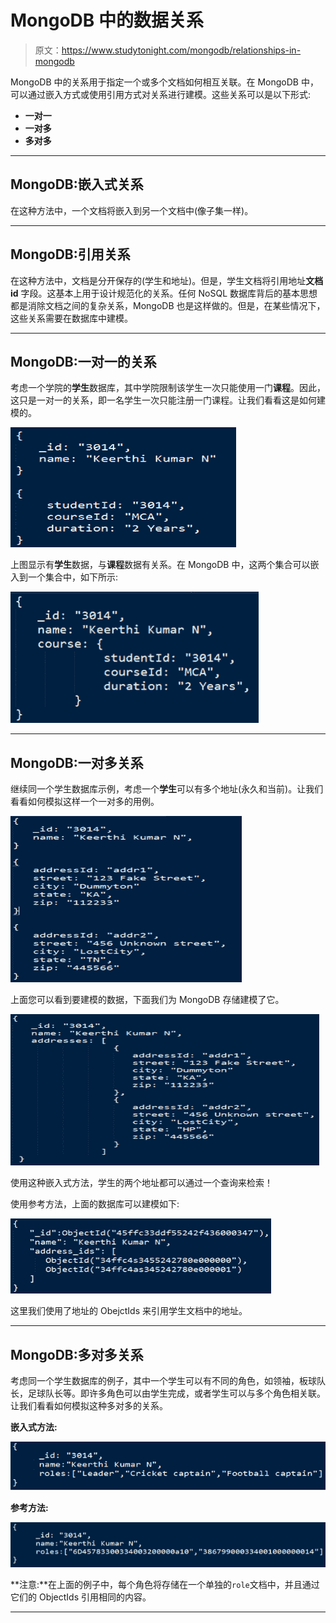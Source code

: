 # MongoDB 中的数据关系

> 原文：<https://www.studytonight.com/mongodb/relationships-in-mongodb>

MongoDB 中的关系用于指定一个或多个文档如何相互关联。在 MongoDB 中，可以通过嵌入方式或使用引用方式对关系进行建模。这些关系可以是以下形式:

*   **一对一**
*   **一对多**
*   **多对多**

* * *

## MongoDB:嵌入式关系

在这种方法中，一个文档将嵌入到另一个文档中(像子集一样)。

* * *

## MongoDB:引用关系

在这种方法中，文档是分开保存的(学生和地址)。但是，学生文档将引用地址**文档 id** 字段。这基本上用于设计规范化的关系。任何 NoSQL 数据库背后的基本思想都是消除文档之间的复杂关系，MongoDB 也是这样做的。但是，在某些情况下，这些关系需要在数据库中建模。

* * *

## MongoDB:一对一的关系

考虑一个学院的**学生**数据库，其中学院限制该学生一次只能使用一门**课程**。因此，这只是一对一的关系，即一名学生一次只能注册一门课程。让我们看看这是如何建模的。

![One to One Relationship in MongoDB documents](img/e270c50e938c2e1330e29db59a513749.png)

上图显示有**学生**数据，与**课程**数据有关系。在 MongoDB 中，这两个集合可以嵌入到一个集合中，如下所示:

![One to One Relationship in MongoDB documents](img/e00c9c52cba027e925305f0d90f3fd07.png)

* * *

## MongoDB:一对多关系

继续同一个学生数据库示例，考虑一个**学生**可以有多个地址(永久和当前)。让我们看看如何模拟这样一个一对多的用例。

![One to Many Relationship in MongoDB documents](img/e968afdbc3e587e3f1288cdc1cf7f8ac.png)

上面您可以看到要建模的数据，下面我们为 MongoDB 存储建模了它。

![One to Many Relationship in MongoDB documents](img/656f22ad013650b957b623dbc720a7b3.png)

使用这种嵌入式方法，学生的两个地址都可以通过一个查询来检索！

使用参考方法，上面的数据库可以建模如下:

![One to Many Relationship in MongoDB documents](img/c647a511abfee33d538079cfc8d639d9.png)

这里我们使用了地址的 ObejctIds 来引用学生文档中的地址。

* * *

## MongoDB:多对多关系

考虑同一个学生数据库的例子，其中一个学生可以有不同的角色，如领袖，板球队长，足球队长等。即许多角色可以由学生完成，或者学生可以与多个角色相关联。让我们看看如何模拟这种多对多的关系。

**嵌入式方法:**

![One to Many Relationship in MongoDB documents](img/ef7cd11c330842a599138412e882168f.png)

**参考方法:**

![One to Many Relationship in MongoDB documents](img/c573a8461909906fc85e91f48e3e2cca.png)

**注意:**在上面的例子中，每个角色将存储在一个单独的`role`文档中，并且通过它们的 ObjectIds 引用相同的内容。

* * *